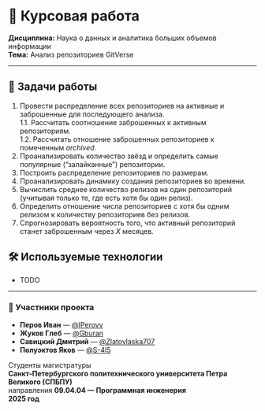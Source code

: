 # 📝 Курсовая работа  
**Дисциплина:** Наука о данных и аналитика больших объемов информации  
**Тема:** Анализ репозиториев GitVerse    

---

## 🎯 Задачи работы  

1. Провести распределение всех репозиториев на активные и заброшенные для последующего анализа.  
   1.1. Рассчитать соотношение заброшенных к активным репозиториям.  
   1.2. Рассчитать отношение заброшенных репозиториев к помеченным *archived*.  
2. Проанализировать количество звёзд и определить самые популярные (“залайканные”) репозитории.   
3. Построить распределение репозиториев по размерам.  
4. Проанализировать динамику создания репозиториев во времени.  
5. Вычислить среднее количество релизов на один репозиторий (учитывая только те, где есть хотя бы один релиз).  
6. Определить отношение числа репозиториев с хотя бы одним релизом к количеству репозиториев без релизов.  
7. Спрогнозировать вероятность того, что активный репозиторий станет заброшенным через *X* месяцев.  


## 🛠 Используемые технологии  
- TODO  


---

### 👥 Участники проекта  
- **Перов Иван** — [@IPerovv](https://github.com/IPerovv)  
- **Жуков Глеб** — [@Gburan](https://github.com/Gburan)  
- **Савицкий Дмитрий** — [@Zlatovlaska707](https://github.com/Zlatovlaska707)  
- **Полуэктов Яков** — [@S-4I5](https://github.com/S-4I5)  

Студенты магистратуры  
**Санкт-Петербургского политехнического университета Петра Великого (СПБПУ)**  
направления **09.04.04 — Программная инженерия**  
**2025 год**
